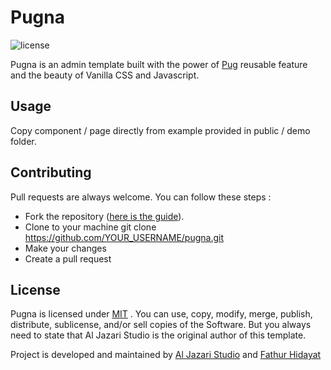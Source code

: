 # Pugna

![license](https://img.shields.io/badge/license-MIT-blue.svg)

Pugna is an admin template built with the power of [Pug](https://pugjs.org) reusable feature and the beauty of Vanilla CSS and Javascript.

## Usage

Copy component / page directly from example provided in public / demo folder.

## Contributing

Pull requests are always welcome. You can follow these steps :
- Fork the repository ([here is the guide](https://help.github.com/articles/fork-a-repo/)).
- Clone to your machine git clone https://github.com/YOUR_USERNAME/pugna.git
- Make your changes
- Create a pull request

## License

Pugna is licensed under [MIT](https://choosealicense.com/licenses/mit/) . You can use, copy, modify, merge, publish, distribute, sublicense, and/or sell copies of the Software. But you always need to state that Al Jazari Studio is the original author of this template.

Project is developed and maintained by [Al Jazari Studio](https://github.com/aljazari-studio) and [Fathur Hidayat](https://github.com/fathurhidayat3)
